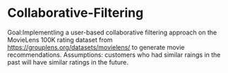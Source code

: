 # Collaborative-Filtering
Goal:ImplementIing a user-based collaborative filtering  approach on the MovieLens 100K rating dataset from https://grouplens.org/datasets/movielens/ to generate movie recommendations.
Assumptions: customers who had similar raings in the past will have similar ratings in the future.




